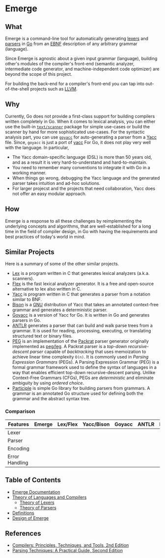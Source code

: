 # Emerge

## What

Emerge is a command-line tool for automatically generating
[lexers](https://en.wikipedia.org/wiki/Lexical_analysis) and [parsers](https://en.wikipedia.org/wiki/Parsing)
in [Go](https://go.dev) from an [EBNF](https://en.wikipedia.org/wiki/Extended_Backus–Naur_form)
description of any arbitrary grammar (language).

Since Emerge is agnostic about a given input grammar (language),
building other's modules of the compiler's front-end
(semantic analyzer, intermediate code generator, and machine-independent code optimizer)
are beyond the scope of this project.

For building the back-end for a compiler's front-end you can tap into
out-of-the-shell projects such as [LLVM](https://www.llvm.org).

## Why

Currently, Go does not provide a first-class support for building compilers written completely in Go.
When it comes to lexical analysis, you can either use the built-in [`text/scanner`](https://pkg.go.dev/text/scanner)
package for simple use-cases or build the scanner by hand for more sophisticated use-cases.
For the syntactic analysis part, you can use [`goyacc`](https://pkg.go.dev/golang.org/x/tools/cmd/goyacc)
for auto-generating a parser from a [Yacc](https://en.wikipedia.org/wiki/Yacc) file.
Since, `goyacc` is just a port of [yacc](https://www.tuhs.org/cgi-bin/utree.pl?file=V6/usr/source/yacc)
For Go, it does not play very well with the language. In particular,

  - The Yacc domain-specific language (DSL) is more than 50 years old,
    and as a result it is very hard-to-understand and hard-to-maintain.
  - You need to remember many conventions to integrate it with Go in a working manner.
  - When things go wrong, debugging the Yacc language and the generated parser takes intuition and ad-hoc solutions.
  - For larger projecst and the projects that need collaboration, Yacc does not offer an easy modular approach.

## How

Emerge is a response to all these challenges by reimplementing the underlying concepts and algorithms,
that are well-established for a long time in the field of compiler design,
in Go with having the requirements and best practices of today's world in mind.

## Similar Projects

Here is a summary of some of the other similar projects.

  - [Lex](https://minnie.tuhs.org/cgi-bin/utree.pl?file=4BSD/usr/src/cmd/lex)
    is a program written in C that generates lexical analyzers (a.k.a. scanners).
  - [Flex](https://github.com/westes/flex) is the fast lexical analyzer generator.
    It is a free and open-source alternative to lex also written in C.
  - [Yacc](https://www.tuhs.org/cgi-bin/utree.pl?file=V6/usr/source/yacc)
    is program written in C that generates a parser from a notation similar to BNF.
  - [Bison](https://www.gnu.org/software/bison/) is a [GNU](https://en.wikipedia.org/wiki/GNU_Project)
    distribution of Yacc that takes an annotated context-free grammar and generates a deterministic parser.
  - [Goyacc](https://pkg.go.dev/golang.org/x/tools/cmd/goyacc) is a version of Yacc for Go.
    It is written in Go and generates parsers in Go.
  - [ANTLR](https://www.antlr.org) generates a parser that can build and walk parse trees from a grammar.
    It is used for reading, processing, executing, or translating structured text or binary files.
  - [PEG](https://github.com/pointlander/peg) is an implementation of the [Packrat](https://en.wikipedia.org/wiki/Packrat_parser)
    parser generator originally implemented as [peg/leg](https://www.piumarta.com/software/peg/).
    A Packrat parser is a *top-down* *recursive-descent parser* capable of *backtracking*
    that uses memoization to achieve linear time complexity `O(n)`.
    It is commonly used in *Parsing Expression Grammars* (PEGs).
    A Parsing Expression Grammar (PEG) is a formal grammar framework used to define
    the syntax of languages in a way that enables efficient top-down recursive-descent parsing.
    Unlike Context-Free Grammars (CFGs), PEGs are *deterministic* and eliminate ambiguity by using *ordered choice*.
  - [Participle](https://github.com/alecthomas/participle) is simple Go library for building parsers from grammars.
    A grammar is an annotated Go structure used for defining both the grammar and the abstract syntax tree.

### Comparison

| **Features** | Emerge | Lex/Flex | Yacc/Bison | Goyacc | ANTLR | PEG |
|--------------|--------|----------|------------|--------|-------|-----|
| Lexer | | | | | | |
| Parser | | | | | | |
| Encoding | | | | | | |
| Error Handling | | | | | | |

## Table of Contents

  - [Emerge Documentation](./1-documentation.md)
  - [Theory of Languages and Compilers](./2-theory.md)
      - [Theory of Lexers](./3-lexer_theory.md)
      - [Theory of Parsers](./4-parser_theory.md)
  - [Definitions](./5-definitions.md)
  - [Design of Emerge](./6-design.md)

## References

  - [Compilers: Principles, Techniques, and Tools, 2nd Edition](https://www.pearson.com/us/higher-education/program/Aho-Compilers-Principles-Techniques-and-Tools-2nd-Edition/PGM167067.html)
  - [Parsing Techniques: A Practical Guide, Second Edition](https://link.springer.com/book/10.1007/978-0-387-68954-8)
